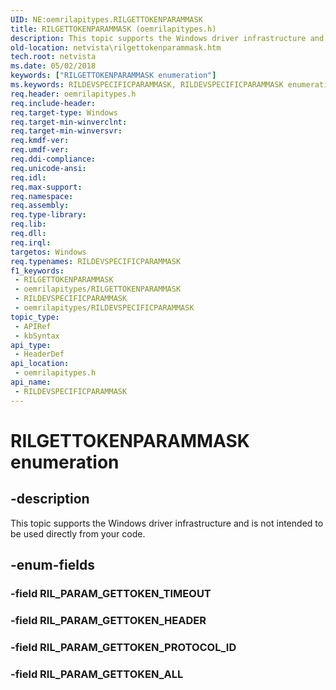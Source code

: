 ```yaml
---
UID: NE:oemrilapitypes.RILGETTOKENPARAMMASK
title: RILGETTOKENPARAMMASK (oemrilapitypes.h)
description: This topic supports the Windows driver infrastructure and is not intended to be used directly from your code.
old-location: netvista\rilgettokenparammask.htm
tech.root: netvista
ms.date: 05/02/2018
keywords: ["RILGETTOKENPARAMMASK enumeration"]
ms.keywords: RILDEVSPECIFICPARAMMASK, RILDEVSPECIFICPARAMMASK enumeration [Network Drivers Starting with Windows Vista], RILGETTOKENPARAMMASK, RILGETTOKENPARAMMASK enumeration [Network Drivers Starting with Windows Vista], RIL_PARAM_GETTOKEN_ALL, RIL_PARAM_GETTOKEN_HEADER, RIL_PARAM_GETTOKEN_PROTOCOL_ID, RIL_PARAM_GETTOKEN_TIMEOUT, netvista.rilgettokenparammask, oemrilapitypes/RILGETTOKENPARAMMASK, oemrilapitypes/RIL_PARAM_GETTOKEN_ALL, oemrilapitypes/RIL_PARAM_GETTOKEN_HEADER, oemrilapitypes/RIL_PARAM_GETTOKEN_PROTOCOL_ID, oemrilapitypes/RIL_PARAM_GETTOKEN_TIMEOUT
req.header: oemrilapitypes.h
req.include-header: 
req.target-type: Windows
req.target-min-winverclnt: 
req.target-min-winversvr: 
req.kmdf-ver: 
req.umdf-ver: 
req.ddi-compliance: 
req.unicode-ansi: 
req.idl: 
req.max-support: 
req.namespace: 
req.assembly: 
req.type-library: 
req.lib: 
req.dll: 
req.irql: 
targetos: Windows
req.typenames: RILDEVSPECIFICPARAMMASK
f1_keywords:
 - RILGETTOKENPARAMMASK
 - oemrilapitypes/RILGETTOKENPARAMMASK
 - RILDEVSPECIFICPARAMMASK
 - oemrilapitypes/RILDEVSPECIFICPARAMMASK
topic_type:
 - APIRef
 - kbSyntax
api_type:
 - HeaderDef
api_location:
 - oemrilapitypes.h
api_name:
 - RILDEVSPECIFICPARAMMASK
---
```


# RILGETTOKENPARAMMASK enumeration


## -description

This topic supports the Windows driver infrastructure and is not intended to be used directly from your code.

## -enum-fields

### -field RIL_PARAM_GETTOKEN_TIMEOUT

### -field RIL_PARAM_GETTOKEN_HEADER

### -field RIL_PARAM_GETTOKEN_PROTOCOL_ID

### -field RIL_PARAM_GETTOKEN_ALL

